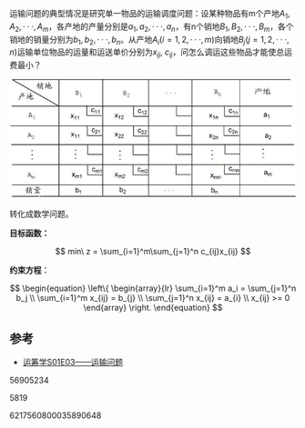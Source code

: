 
运输问题的典型情况是研究单一物品的运输调度问题：设某种物品有m个产地$A_1, A_2, ···, A_m$，各产地的产量分别是$a_1, a_2, ···,  a_n$，有n个销地$B_1, B_2, ···, B_m$，各个销地的销量分别为$b_1, b_2, ···,  b_n$。从产地$A_i(i=1,2,···,m)$向销地$B_j(j=1,2,···,n)$运输单位物品的运量和运送单价分别为$x_{ij}, \ c_{ij}$，问怎么调运这些物品才能使总运费最小？

![img](images/728da9773912b31b72a6c6908f18367adbb4e145.jpg)

转化成数学问题。

**目标函数：** 

$$
min\ z = \sum_{i=1}^m\sum_{j=1}^n c_{ij}x_{ij}
$$

**约束方程**：

$$
\begin{equation}
\left\{
\begin{array}{lr}
\sum_{i=1}^m a_i = \sum_{j=1}^n b_j \\
\sum_{i=1}^m x_{ij} = b_{j}  \\
\sum_{j=1}^n x_{ij} = a_{i}  \\
x_{ij} >= 0 
\end{array}
\right.
\end{equation}
$$

## 参考

- [运筹学S01E03——运输问题](https://zhuanlan.zhihu.com/p/33299659)



56905234

5819

6217560800035890648